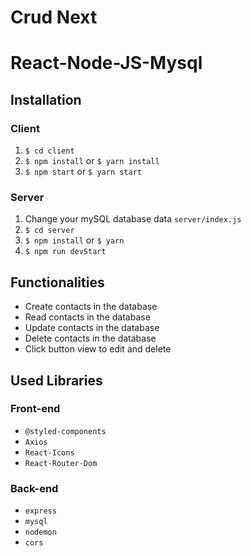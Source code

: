 # Crud Next
# React-Node-JS-Mysql

## Installation

### Client

  1. `$ cd client`
  2. `$ npm install` or `$ yarn install`
  3. `$ npm start` or `$ yarn start`
  
### Server

  1. Change your mySQL database data `server/index.js`
  2. `$ cd server`
  3. `$ npm install` or `$ yarn`
  4. `$ npm run devStart`
  
## Functionalities

  + Create contacts in the database
  + Read contacts in the database
  + Update contacts in the database
  + Delete contacts in the database
  + Click button view to edit and delete
  
## Used Libraries

### Front-end

 + `@styled-components`
 +  `Axios`
 +  `React-Icons`
 +  `React-Router-Dom`

### Back-end

+ `express`
+ `mysql`
+ `nodemon`
+ `cors`
